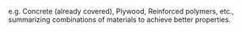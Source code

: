 e.g. Concrete (already covered), Plywood, Reinforced polymers, etc., summarizing combinations of materials to achieve better properties.